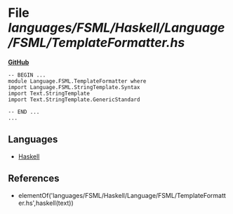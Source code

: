# File _languages/FSML/Haskell/Language/FSML/TemplateFormatter.hs_
**[GitHub](https://github.com/softlang/yas/blob/master/languages/FSML/Haskell/Language/FSML/TemplateFormatter.hs)**
```
-- BEGIN ...
module Language.FSML.TemplateFormatter where
import Language.FSML.StringTemplate.Syntax
import Text.StringTemplate
import Text.StringTemplate.GenericStandard

-- END ...
...
```

## Languages
* [Haskell](../languages/Haskell.md)

## References
* elementOf('languages/FSML/Haskell/Language/FSML/TemplateFormatter.hs',haskell(text))
